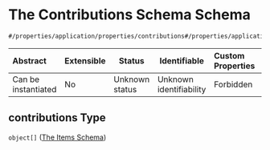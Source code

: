 # The Contributions Schema Schema

```txt
#/properties/application/properties/contributions#/properties/application/properties/contributions
```




| Abstract            | Extensible | Status         | Identifiable            | Custom Properties | Additional Properties | Access Restrictions | Defined In                                                                                     |
| :------------------ | ---------- | -------------- | ----------------------- | :---------------- | --------------------- | ------------------- | ---------------------------------------------------------------------------------------------- |
| Can be instantiated | No         | Unknown status | Unknown identifiability | Forbidden         | Allowed               | none                | [CompletionReport.schema.json\*](../false/CompletionReport.schema.json "open original schema") |

## contributions Type

`object[]` ([The Items Schema](completionreport-properties-the-application-schema-properties-the-contributions-schema-the-items-schema.md))

